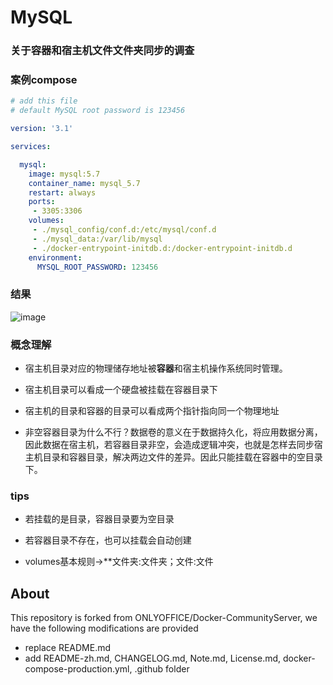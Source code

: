 # MySQL


### 关于容器和宿主机文件文件夹同步的调查

### 案例compose

```yml
# add this file
# default MySQL root password is 123456

version: '3.1'

services:

  mysql:
    image: mysql:5.7
    container_name: mysql_5.7
    restart: always
    ports:
     - 3305:3306
    volumes:
     - ./mysql_config/conf.d:/etc/mysql/conf.d
     - ./mysql_data:/var/lib/mysql
     - ./docker-entrypoint-initdb.d:/docker-entrypoint-initdb.d
    environment:
      MYSQL_ROOT_PASSWORD: 123456
```



### 结果
![image](https://user-images.githubusercontent.com/45913187/114135578-02438900-993c-11eb-99d2-e7e3307abd50.png)


### 概念理解

- 宿主机目录对应的物理储存地址被**容器**和宿主机操作系统同时管理。

- 宿主机目录可以看成一个硬盘被挂载在容器目录下
- 宿主机的目录和容器的目录可以看成两个指针指向同一个物理地址
- 非空容器目录为什么不行？数据卷的意义在于数据持久化，将应用数据分离，因此数据在宿主机，若容器目录非空，会造成逻辑冲突，也就是怎样去同步宿主机目录和容器目录，解决两边文件的差异。因此只能挂载在容器中的空目录下。



### tips

- 若挂载的是目录，容器目录要为空目录
- 若容器目录不存在，也可以挂载会自动创建

- volumes基本规则->**文件夹:文件夹；文件:文件

## About

This repository is forked from ONLYOFFICE/Docker-CommunityServer, we have the following modifications are provided

* replace README.md
* add README-zh.md, CHANGELOG.md, Note.md, License.md, docker-compose-production.yml, .github folder